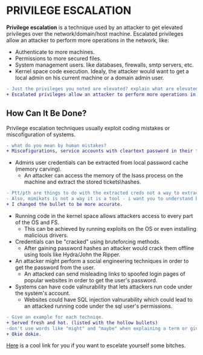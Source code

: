 # PRIVILEGE ESCALATION
**Privilege escalation** is a technique used by an attacker to get elevated privileges over the network/domain/host machine. Escalated privileges allow an attacker to perform more operations in the network, like:
- Authenticate to more machines.
- Permissions to more secured files.
- System management users. like databases, firewalls, smtp servers, etc.
- Kernel space code execution.
Idealy, the attacker would want to get a local admin on his current machine or a domain admin user.
```diff
- Just the privileges you noted are elevated? explain what are elevated privileges
+ Escalated privileges allow an attacker to perform more operations in the network\domain\local machine.
```

## How Can It Be Done?
Privilege escalation techniques usually exploit coding mistakes or miscofiguration of systems.
```diff
- what do you mean by human mistakes?
+ Miscofigurations, service accounts with cleartext password in their files for example.
```
* Admins user credentials can be extracted from local password cache (memory carving).
  - An attacker can access the memory of the lsass process on the machine and extract the stored tickets\hashes.
```diff
- Ptt/pth are things to do with the extracted creds not a way to extract them, give a way for that
- Also, mimikats is not a way it is a tool - i want you to understand behind the scenes
+ I changed the bullet to be more accurate.
```
* Running code in the kernel space allows attackers access to every part of the OS and FS.
  - This can be achieved by running exploits on the OS or even installing malicious drivers.
* Credentials can be "cracked" using bruteforcing methods.
  - After gaining password hashes an attacker would crack them offline using tools like Hydra/John the Ripper.
* An attacker might perform a social engineering techniques in order to get the password from the user.
  - An attacked can send misleading links to spoofed login pages of popular websites in order to get the user's password.
* Systems can have code valnurability that lets attackers run code under the system's account.
  - Websites could have SQL injection valnurability which could lead to an attacked running code under the sql user's permissions.

```diff
- Give an example for each techniqe.
+ Served fresh and hot. (listed with the hollow bullets)
-don't use words like "might" and "maybe" when explaining a term or giving an example (say he can\would)
+ Okie dokie.
```

[Here](https://www.exploit-db.com/) is a cool link for you if you want to escelate yourself some bitches.
